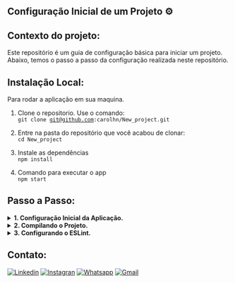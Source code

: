 ## Configuração Inicial de um Projeto ⚙️

## Contexto do projeto:

Este repositório é um guia de configuração básica para iniciar um projeto. Abaixo, temos o passo a passo da configuração realizada neste repositório.

## Instalação Local:

Para rodar a aplicação em sua maquina.

1. Clone o repositorio. Use o comando:</br>
   <code>git clone git@github.com:carolhn/New_project.git</code></br>

2. Entre na pasta do repositório que você acabou de clonar:</br>
   <code>cd New_project</code>

3. Instale as dependências</br>
   <code>npm install</code>

4. Comando para executar o app</br>
   <code>npm start</code>

## Passo a Passo:

<details>
  <summary><strong>1. Configuração Inicial da Aplicação.</strong></summary>
Vamos começar configurando sua aplicação do zero.

### 1.1 Inicializando o Node Package.json.

Primeiro, inicie sua aplicação criando o arquivo package.json, que ajuda a gerenciar os pacotes do seu projeto.

```sh
npm init -y
```

### 1.2 Instalação do Typescript.

Como nosso código final será convertido em JavaScript antes de ser publicado online, vamos instalar o TypeScript no ambiente de desenvolvimento.

```sh
npm install typescript ts-node-dev @types/node tsconfig-paths -D
```

### 1.3 Configurando o TypeScript.

A seguir, configure o TypeScript para o seu projeto. Isso envolve a criação do arquivo tsconfig.json com as configurações necessárias.

```sh
npx tsc --init --rootDir src --outDir build --esModuleInterop --resolveJsonModule --lib es6 --module commonjs --allowJs true --noImplicitAny true
```

### 1.4 Configurando o .gitignore

Para manter seu controle de versão limpo e evitar a inclusão acidental de arquivos desnecessários ou sensíveis, crie e configure o arquivo .gitignore.

</details>

<details>
  <summary><strong>2. Compilando o Projeto.</strong></summary>
Nesta seção, vamos compilar o projeto e executá-lo.

### 2.1 Criando a Estrutura do Projeto.

Começaremos criando a estrutura básica do projeto. Execute os seguintes comandos para criar a pasta src e o arquivo server.ts:

```sh
mkdir src
touch src/server.ts
```

### 2.2 Compilando o Typescript.

Dentro do arquivo src/server.ts, adicione o seguinte código que será compilado:

```sh
console.log('Hello World!')
```

### 2.3 Executando o Compilador TypeScript.

Agora, vamos executar o comando tsc para compilar o código TypeScript. Ele usará as configurações definidas no arquivo tsconfig.json no diretório atual:

```sh
npx tsc
```

### 2.4 Executando o Código Compilado.

O código compilado será gerado na pasta build. Para executar a aplicação, use o seguinte comando:

```sh
node build/server.js
```

### 2.5 Criando um Script de Desenvolvimento.

Para facilitar o desenvolvimento, utilizaremos a biblioteca ts-node-dev. Vamos criar um novo script no arquivo package.json para executar o projeto com o ts-node-dev:

```sh
"scripts": {
  "dev": "ts-node-dev --inspect --transpile-only --ignore-watch node_modules src/server.ts"
```

### 2.5 Executando o Servidor em Modo de Desenvolvimento.

Finalmente, no terminal, execute o comando a seguir para iniciar o servidor em modo de desenvolvimento:

```sh
npm run dev
```

</details>

<details>
  <summary><strong>3. Configurando o ESLint.</strong></summary>
O ESLint é uma ferramenta de linting JavaScript que permite aplicar um conjunto de padrões de estilo, formatação e codificação ao seu código.

### 3.1 Instalação e Configuração do ESLint

Comece instalando o ESLint no seu projeto com o seguinte comando:

```sh
npx npm install --save-dev eslint @typescript-eslint/parser @typescript-eslint/eslint-plugin
```

### 3.2 Criando o arquivo .eslintrc

Na raiz do seu projeto, crie um arquivo chamado .eslintrc com uma configuração inicial do ESLint. Você pode adicionar as seguintes configurações:

```sh
{
  "root": true,
  "parser": "@typescript-eslint/parser",
  "plugins": [
    "@typescript-eslint"
  ],
  "extends": [
    "eslint:recommended",
    "plugin:@typescript-eslint/eslint-recommended",
    "plugin:@typescript-eslint/recommended"
  ]
}
```

### 3.3 Criando o arquivo .eslintignore

Crie um arquivo chamado .eslintignore e adicione os seguintes comandos para evitar que determinados diretórios e arquivos sejam verificados pelo ESLint:

```sh
node_modules
dist
build
/*.js
```

### 3.4 Criando um Script de Desenvolvimento.

Adicione scripts no arquivo package.json para executar o lint e corrigir automaticamente os problemas:

```sh
"scripts": {
  "lint": "eslint . --ext .ts",
  "lint-fix": "eslint . --ext .ts --fix"
```

### 3.5 Executando o Lint.

Agora, você pode executar o lint do seu projeto ou executar uma correção automática dos problemas com os seguintes comandos:

```sh
npm run lint
npm run lint-fix
```

</details>

## Contato:

[![Linkedin](https://img.shields.io/badge/LinkedIn-0077B5?style=for-the-badge&logo=linkedin&logoColor=white)](https://www.linkedin.com/in/caroline-nunes-devfullstack/)
[![Instagran](https://img.shields.io/badge/Instagram-E4405F?style=for-the-badge&logo=instagram&logoColor=white)](https://www.instagram.com/caarolhn/)
[![Whatsapp](https://img.shields.io/badge/WhatsApp-25D366?style=for-the-badge&logo=whatsapp&logoColor=white)](https://wa.me/48988037114)
[![Gmail](https://img.shields.io/badge/Gmail-D14836?style=for-the-badge&logo=gmail&logoColor=white)](mailto:nunescaroline905@gmail.com)
